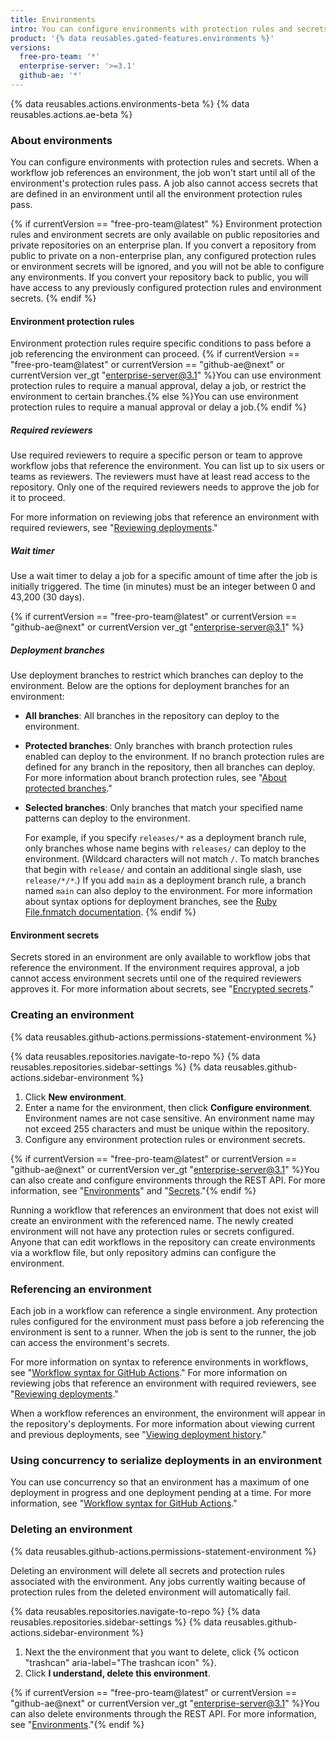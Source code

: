 ```yaml
---
title: Environments
intro: You can configure environments with protection rules and secrets. A workflow job can reference an environment to use the environment's protection rules and secrets.
product: '{% data reusables.gated-features.environments %}'
versions:
  free-pro-team: '*'
  enterprise-server: '>=3.1'
  github-ae: '*'
---
```


{% data reusables.actions.environments-beta %}
{% data reusables.actions.ae-beta %}

### About environments

You can configure environments with protection rules and secrets. When a workflow job references an environment, the job won't start until all of the environment's protection rules pass. A job also cannot access secrets that are defined in an environment until all the environment protection rules pass.

{% if currentVersion == "free-pro-team@latest" %}
Environment protection rules and environment secrets are only available on public repositories and private repositories on an enterprise plan. If you convert a repository from public to private on a non-enterprise plan, any configured protection rules or environment secrets will be ignored, and you will not be able to configure any environments. If you convert your repository back to public, you will have access to any previously configured protection rules and environment secrets.
{% endif %}

#### Environment protection rules

Environment protection rules require specific conditions to pass before a job referencing the environment can proceed. {% if currentVersion == "free-pro-team@latest" or currentVersion == "github-ae@next" or currentVersion ver_gt "enterprise-server@3.1" %}You can use environment protection rules to require a manual approval, delay a job, or restrict the environment to certain branches.{% else %}You can use environment protection rules to require a manual approval or delay a job.{% endif %}

##### Required reviewers

Use required reviewers to require a specific person or team to approve workflow jobs that reference the environment. You can list up to six users or teams as reviewers. The reviewers must have at least read access to the repository. Only one of the required reviewers needs to approve the job for it to proceed.

For more information on reviewing jobs that reference an environment with required reviewers, see "[Reviewing deployments](/actions/managing-workflow-runs/reviewing-deployments)."

##### Wait timer

Use a wait timer to delay a job for a specific amount of time after the job is initially triggered. The time (in minutes) must be an integer between 0 and 43,200 (30 days).

{% if currentVersion == "free-pro-team@latest" or currentVersion == "github-ae@next" or currentVersion ver_gt "enterprise-server@3.1" %}
##### Deployment branches

Use deployment branches to restrict which branches can deploy to the environment. Below are the options for deployment branches for an environment:

* **All branches**: All branches in the repository can deploy to the environment.
* **Protected branches**: Only branches with branch protection rules enabled can deploy to the environment. If no branch protection rules are defined for any branch in the repository, then all branches can deploy. For more information about branch protection rules, see "[About protected branches](/github/administering-a-repository/about-protected-branches)."
* **Selected branches**: Only branches that match your specified name patterns can deploy to the environment.

  For example, if you specify `releases/*` as a deployment branch rule, only branches whose name begins with `releases/` can deploy to the environment. (Wildcard characters will not match `/`. To match branches that begin with `release/` and contain an additional single slash, use `release/*/*`.) If you add `main` as a deployment branch rule, a branch named `main` can also deploy to the environment. For more information about syntax options for deployment branches, see the [Ruby File.fnmatch documentation](https://ruby-doc.org/core-2.5.1/File.html#method-c-fnmatch).
{% endif %}
#### Environment secrets

Secrets stored in an environment are only available to workflow jobs that reference the environment. If the environment requires approval, a job cannot access environment secrets until one of the required reviewers approves it. For more information about secrets, see "[Encrypted secrets](/actions/reference/encrypted-secrets)."

### Creating an environment

{% data reusables.github-actions.permissions-statement-environment %}

{% data reusables.repositories.navigate-to-repo %}
{% data reusables.repositories.sidebar-settings %}
{% data reusables.github-actions.sidebar-environment %}
1. Click **New environment**.
1. Enter a name for the environment, then click **Configure environment**. Environment names are not case sensitive. An environment name may not exceed 255 characters and must be unique within the repository.
1. Configure any environment protection rules or environment secrets.

{% if currentVersion == "free-pro-team@latest" or currentVersion == "github-ae@next" or currentVersion ver_gt "enterprise-server@3.1" %}You can also create and configure environments through the REST API. For more information, see "[Environments](/rest/reference/repos#environments)" and "[Secrets](/rest/reference/actions#secrets)."{% endif %}

Running a workflow that references an environment that does not exist will create an environment with the referenced name. The newly created environment will not have any protection rules or secrets configured. Anyone that can edit workflows in the repository can create environments via a workflow file, but only repository admins can configure the environment.

### Referencing an environment

Each job in a workflow can reference a single environment. Any protection rules configured for the environment must pass before a job referencing the environment is sent to a runner. When the job is sent to the runner, the job can access the environment's secrets.

For more information on syntax to reference environments in workflows, see "[Workflow syntax for GitHub Actions](/actions/reference/workflow-syntax-for-github-actions#jobsjob_idenvironment)." For more information on reviewing jobs that reference an environment with required reviewers, see "[Reviewing deployments](/actions/managing-workflow-runs/reviewing-deployments)."

When a workflow references an environment, the environment will appear in the repository's deployments. For more information about viewing current and previous deployments, see "[Viewing deployment history](/developers/overview/viewing-deployment-history)."

### Using concurrency to serialize deployments in an environment
You can use concurrency so that an environment has a maximum of one deployment in progress and one deployment pending at a time. For more information, see "[Workflow syntax for GitHub Actions](/actions/reference/workflow-syntax-for-github-actions#concurrency)."

### Deleting an environment

{% data reusables.github-actions.permissions-statement-environment %}

Deleting an environment will delete all secrets and protection rules associated with the environment. Any jobs currently waiting because of protection rules from the deleted environment will automatically fail.

{% data reusables.repositories.navigate-to-repo %}
{% data reusables.repositories.sidebar-settings %}
{% data reusables.github-actions.sidebar-environment %}
1. Next the the environment that you want to delete, click {% octicon "trashcan" aria-label="The trashcan icon" %}.
2. Click **I understand, delete this environment**.

{% if currentVersion == "free-pro-team@latest" or currentVersion == "github-ae@next" or currentVersion ver_gt "enterprise-server@3.1" %}You can also delete environments through the REST API. For more information, see "[Environments](/rest/reference/repos#environments)."{% endif %}
